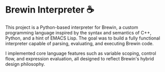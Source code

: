 # Brewin Interpreter ☕️
This project is a Python-based interpreter for Brewin, a custom programming language inspired by the syntax and semantics of C++, Python, and a hint of EMACS Lisp. The goal was to build a fully functional interpreter capable of parsing, evaluating, and executing Brewin code.

I implemented core language features such as variable scoping, control flow, and expression evaluation, all designed to reflect Brewin's hybrid design philosophy.
